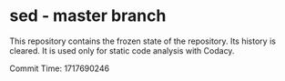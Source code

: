 # sed - master branch

This repository contains the frozen state of the repository.
Its history is cleared. It is used only for static code
analysis with Codacy.

Commit Time: 1717690246